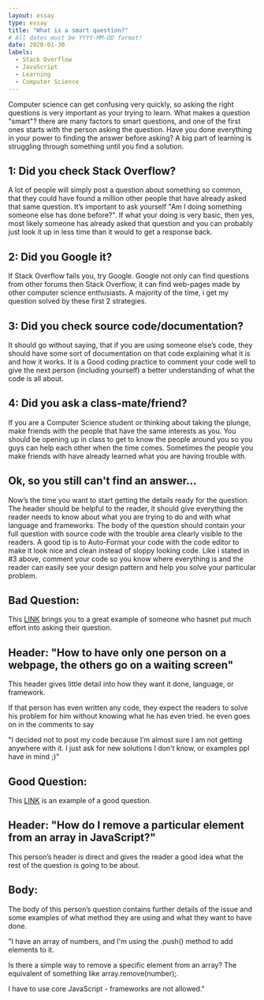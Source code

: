 ```yaml
---
layout: essay
type: essay
title: "What is a smart question?"
# All dates must be YYYY-MM-DD format!
date: 2020-01-30
labels:
  - Stack Overflow
  - JavaScript
  - Learning
  - Computer Science
---
```

Computer science can get confusing very quickly, so asking the right questions is very important as your trying to learn. What makes a question "smart"? there are many factors to smart questions, and one of the first ones starts with the person asking the question. Have you done everything in your power to finding the answer before asking? A big part of learning is struggling through something until you find a solution.

1: Did you check Stack Overflow?
---
A lot of people will simply post a question about something so common, that they could have found a million other people that have already asked that same question. It’s important to ask yourself "Am I doing something someone else has done before?". If what your doing is very basic, then yes, most likely someone has already asked that question and you can probably just look it up in less time than it would to get a response back.

2: Did you Google it?
---
If Stack Overflow fails you, try Google. Google not only can find questions from other forums then Stack Overflow, it can find web-pages made by other computer science enthusiasts. A majority of the time, i get my question solved by these first 2 strategies.

3: Did you check source code/documentation?
---
It should go without saying, that if you are using someone else’s code, they should have some sort of documentation on that code explaining what it is and how it works. It is a Good coding practice to comment your code well to give the next person (including yourself) a better understanding of what the code is all about.

4: Did you ask a class-mate/friend?
---
If you are a Computer Science student or thinking about taking the plunge, make friends with the people that have the same interests as you. You should be opening up in class to get to know the people around you so you guys can help each other when the time comes. Sometimes the people you make friends with have already learned what you are having trouble with.

Ok, so you still can't find an answer...
---
Now’s the time you want to start getting the details ready for the question. The header should be helpful to the reader, it should give everything the reader needs to know about what you are trying to do and with what language and frameworks. The body of the question should contain your full question with source code with the trouble area clearly visible to the readers. A good tip is to Auto-Format your code with the code editor to make it look nice and clean instead of sloppy looking code. Like i stated in #3 above, comment your code so you know where everything is and the reader can easily see your design pattern and help you solve your particular problem.

Bad Question:
---
This [LINK](https://stackoverflow.com/questions/59997089/how-to-have-only-one-person-on-a-webpage-the-others-go-on-a-waiting-screen) brings you to a great example of someone who hasnet put much effort into asking their question.

   Header: "How to have only one person on a webpage, the others go on a waiting screen"
   ---
   This header gives little detail into how they want it done, language, or framework.
   
  If that person has even written any code, they expect the readers to solve his problem for him without knowing what he has even tried. he even goes on in the comments to say 
   
  "I decided not to post my code because I’m almost sure I am not getting anywhere with it. I just ask for new solutions I don't know, or examples ppl have in mind ;)" 
   
Good Question:
---
This [LINK](https://stackoverflow.com/questions/5767325/how-do-i-remove-a-particular-element-from-an-array-in-javascript) is an example of a good question.

   Header: "How do I remove a particular element from an array in JavaScript?"
   ---
   This person’s header is direct and gives the reader a good idea what the rest of the question is going to be about.
   
   Body:
   ---
   The body of this person’s question contains further details of the issue and some examples of what method they are using and what they want to have done. 
   
   "I have an array of numbers, and I'm using the .push() method to add elements to it.

Is there a simple way to remove a specific element from an array? The equivalent of something like array.remove(number);.

I have to use core JavaScript - frameworks are not allowed."

   






